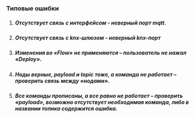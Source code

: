 ### Типовые ошибки

1. ##### Отсутствует связь с интерфейсом - неверный порт mqtt.
2. ##### Отсутствует связь с knx-шлюзом - неверный knx-порт
3. ##### Изменения во «Flow» не применяются – пользователь не нажал «Deploy».
4. ##### Ноды верные, payload и topic тоже, а команда не работает – проверить связь между «нодами».
5. ##### Все команды прописаны, а все равно не работает – проверить «payload», возможно отсутствует необходимая команда, либо в названии топика содержится ошибка.



